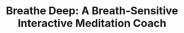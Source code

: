 ---
name: "Breathe Deep A Breath Sensitive Interactive Meditation"
title: "Breathe Deep: A Breath-Sensitive Interactive Meditation Coach"
project: null
event: "Pervasive Health Conference"
authors:
- name: "Shamehki, A."
- name: "Bickmore, T."
year: 2018
resources:
- name: "pervasive18"
  src: "pervasive18.pdf"
external_url: null
draft: false
---